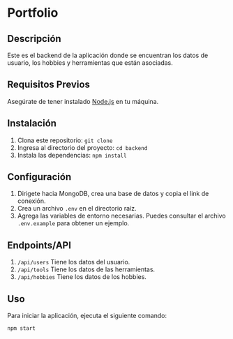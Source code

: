 # Portfolio

## Descripción
Este es el backend de la aplicación donde se encuentran los datos de usuario, los hobbies y herramientas que están asociadas.

## Requisitos Previos
Asegúrate de tener instalado [Node.js](https://nodejs.org/) en tu máquina.

## Instalación
1. Clona este repositorio: `git clone `
2. Ingresa al directorio del proyecto: `cd backend`
3. Instala las dependencias: `npm install`

## Configuración
1. Dirigete hacia MongoDB, crea una base de datos y copia el link de conexión.
2. Crea un archivo `.env` en el directorio raíz.
3. Agrega las variables de entorno necesarias. Puedes consultar el archivo `.env.example` para obtener un ejemplo.

## Endpoints/API
1. `/api/users` Tiene los datos del usuario.
2. `/api/tools` Tiene los datos de las herramientas.
3. `/api/hobbies` Tiene los datos de los hobbies.

## Uso
Para iniciar la aplicación, ejecuta el siguiente comando:
```bash
npm start
